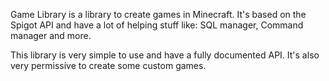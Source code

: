 Game Library is a library to create games in Minecraft. It's based on the Spigot API and have a lot of helping stuff like:
SQL manager, Command manager and more.

This library is very simple to use and have a fully documented API. It's also very permissive to create some custom games.
